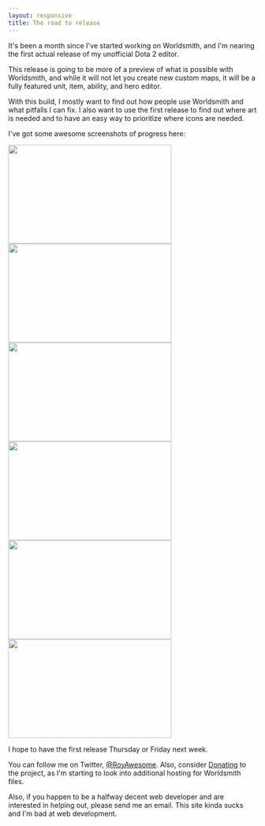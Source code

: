 ```yaml
---
layout: responsive
title: The road to release
---
```

It's been a month since I've started working on Worldsmith, and I'm nearing the first actual release of my unofficial Dota 2 editor.  



This release is going to be more of a preview of what is possible with Worldsmith, and while it will not let you create new custom maps, it will be a fully featured unit, item, ability, and hero editor.  

With this build, I mostly want to find out how people use Worldsmith and what pitfalls I can fix.  I also want to use the first release to find out where art is needed and to have an easy way to prioritize where icons are needed.

I've got some awesome screenshots of progress here:

<a href="http://i.imgur.com/8H2i3E1.png" data-lightbox="image-1" title="My caption"> <img src="http://i.imgur.com/8H2i3E1.png" width="331" height="200" /> </a>
<a href="http://i.imgur.com/tMWuGMC.png" data-lightbox="image-1" title="My caption"> <img src="http://i.imgur.com/tMWuGMC.png" width="331" height="200" /> </a>
<a href="http://i.imgur.com/SPONot3.png" data-lightbox="image-1" title="My caption"> <img src="http://i.imgur.com/SPONot3.png" width="331" height="200" /> </a>
<a href="http://i.imgur.com/530jFAX.png" data-lightbox="image-1" title="My caption"> <img src="http://i.imgur.com/530jFAX.png" width="331" height="200" /> </a>
<a href="http://i.imgur.com/Xf3OUC0.png" data-lightbox="image-1" title="My caption"> <img src="http://i.imgur.com/Xf3OUC0.png" width="331" height="200" /> </a>
<a href="http://i.imgur.com/fQ1udmT.png" data-lightbox="image-1" title="My caption"> <img src="http://i.imgur.com/fQ1udmT.png" width="331" height="200" /> </a>

I hope to have the first release Thursday or Friday next week.  

You can follow me on Twitter, [@RoyAwesome](http://www.twitter.com/royawesome).  Also, consider [Donating](https://www.paypal.com/cgi-bin/webscr?cmd=_donations&business=WF8XJ8SVQ9UAU&lc=US&item_name=Garrett%20Fleenor&item_number=Worldsmith&currency_code=USD&bn=PP%2dDonationsBF%3abtn_donate_SM%2egif%3aNonHosted) to the project, as I'm starting to look into additional hosting for Worldsmith files.  

Also, if you happen to be a halfway decent web developer and are interested in helping out, please send me an email.  This site kinda sucks and I'm bad at web development.  
